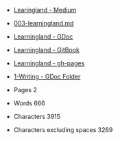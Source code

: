 

- [Learingland - Medium](https://medium.com/@janzeteachesit/learningland-52c4a639d5c9#.uchh4k62h)
- [003-learningland.md](https://github.com/janzeteachesit/100-days-of-writing/edit/master/docs/003-learningland.md)
- [Learningland - GDoc](https://docs.google.com/document/d/1ZJqBTBlpNWMQlYnPzcpRsv5hY_T5hSYgNigL-aFz2no/edit?usp=sharing)
- [Learningland - GitBook](https://janzeteachesit.gitbooks.io/100-days-of-writing/content/docs/003-learningland.html)
- [Learningland - gh-pages](https://janzeteachesit.github.io/100-days-of-writing/003-learningland.html)
- [1-Writing - GDoc Folder](https://drive.google.com/drive/u/0/folders/0BxQaMnTJamWkfjU3VURSVS1lTHlJamh3Y0dTU3BpMmtQbVN2aEpmWEt2eXBoMVJnRk8xVXM)


- Pages				2
- Words				666	
- Characters			3915
- Characters excluding spaces	3269


